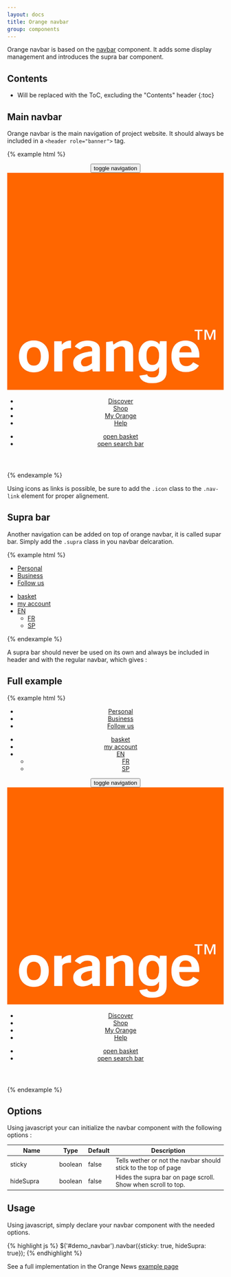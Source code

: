 ```yaml
---
layout: docs
title: Orange navbar
group: components
---
```


Orange navbar is based on the [navbar](../navbar) component. It adds some display management and introduces the supra bar component.

## Contents

* Will be replaced with the ToC, excluding the "Contents" header
{:toc}

## Main navbar

Orange navbar is the main navigation of project website. It should always be included in a `<header role="banner">` tag.

{% example html %}
<header role="banner">
    <nav class="navbar navbar-inverse navbar-toggleable">
        <div class="container">
            <button class="navbar-toggler" type="button" data-toggle="collapse" data-target="#collapsingNavbar">
                <span class="sr-only">toggle navigation</span>
                <span class="icon-menu"></span>
            </button>
            <a class="navbar-brand"><img src="../../dist/img/ORANGE_LOGO_rgb.jpg" alt="Back to homepage" title="Back to homepage"/></a>
            <div class="navbar-collapse collapse" id="collapsingNavbar">
                <ul class="navbar-nav" id="collapsingNavbar3">
                    <li class="nav-item"><a class="nav-link" href="#">Discover</a></li>
                    <li class="nav-item"><a class="nav-link" href="#">Shop</a></li>
                    <li class="nav-item"><a href="#" class="nav-link">My Orange</a></li>
                    <li class="nav-item"><a href="#" class="nav-link">Help</a></li>
                </ul>
                <ul class="navbar-nav">
                    <li class="nav-item">
                        <a href="#" class="nav-link icon">
                            <span class="sr-only">open basket</span>
                            <span class="icon-buy" aria-hidden="true"></span>
                        </a>
                    </li>
                    <li class="nav-item">
                        <a href="#" class="nav-link icon">
                            <span class="sr-only">open search bar</span>
                            <span class="icon-search" aria-hidden="true"></span>
                        </a>
                    </li>
                </ul>
            </div>
        </div>
    </nav>
</header>
{% endexample %}

Using icons as links is possible, be sure to add the `.icon` class to the `.nav-link` element for proper alignement.

## Supra bar

Another navigation can be added on top of orange navbar, it is called supar bar. Simply add the `.supra` class in you navbar delcaration.

{% example html %}
<nav class="navbar navbar-inverse navbar-toggleable supra">
    <div class="container">
        <ul class="navbar-nav">
            <li class="nav-item"><a href="#" class="nav-link active">Personal</a></li>
            <li class="nav-item"><a href="#" class="nav-link">Business</a></li>
            <li class="nav-item"><a href="#" class="nav-link">Follow us</a></li>
        </ul>
        <ul class="navbar-nav">
            <li class="nav-item">
                    <a href="#" class="nav-link icon">
                    <span class="sr-only">basket</span>
                    <span class="icon-buy" aria-hidden="true"></span>
                </a>
            </li>
            <li class="nav-item">
                <a href="#" class="nav-link icon">
                    <span class="sr-only">my account</span>
                    <span class="icon-avatar"></span>
                </a>
            </li>
            <li class="nav-item dropdown">
                <a class="dropdown-toggle" href="#" data-toggle="dropdown">EN</a>
                <ul class="dropdown-menu" role="menu">
                    <li><a class="dropdown-item" href="#">FR</a></li>
                    <li><a class="dropdown-item" href="#">SP</a></li>
                </ul>
            </li>
        </ul>
    </div>
</nav>
{% endexample %}

A supra bar should never be used on its own and always be included in header and with the regular navbar, which gives :

## Full example

{% example html %}
<header role="banner" id="demo_navbar">
    <nav class="navbar navbar-inverse navbar-toggleable supra">
        <div class="container">
            <ul class="navbar-nav">
                <li class="nav-item"><a href="#" class="nav-link active">Personal</a></li>
                <li class="nav-item"><a href="#" class="nav-link">Business</a></li>
                <li class="nav-item"><a href="#" class="nav-link">Follow us</a></li>
            </ul>
            <ul class="navbar-nav">
                <li class="nav-item">
                        <a href="#" class="nav-link icon">
                        <span class="sr-only">basket</span>
                        <span class="icon-buy" aria-hidden="true"></span>
                    </a>
                </li>
                <li class="nav-item">
                    <a href="#" class="nav-link icon">
                        <span class="sr-only">my account</span>
                        <span class="icon-avatar"></span>
                    </a>
                </li>
                <li class="nav-item dropdown">
                    <a class="dropdown-toggle" href="#" data-toggle="dropdown">EN</a>
                    <ul class="dropdown-menu" role="menu">
                        <li><a class="dropdown-item" href="#">FR</a></li>
                        <li><a class="dropdown-item" href="#">SP</a></li>
                    </ul>
                </li>
            </ul>
        </div>
    </nav>
    <nav class="navbar navbar-inverse navbar-toggleable">
        <div class="container">
            <button class="navbar-toggler" type="button" data-toggle="collapse" data-target="#collapsingNavbar2">
                <span class="sr-only">toggle navigation</span>
                <span class="icon-menu"></span>
            </button>
            <a class="navbar-brand"><img src="../../dist/img/ORANGE_LOGO_rgb.jpg" alt="Back to homepage" title="Back to homepage"/></a>
            <div class="navbar-collapse collapse" id="collapsingNavbar2">
                <ul class="navbar-nav" id="collapsingNavbar3">
                    <li class="nav-item"><a class="nav-link" href="#">Discover</a></li>
                    <li class="nav-item"><a class="nav-link" href="#">Shop</a></li>
                    <li class="nav-item"><a href="#" class="nav-link">My Orange</a></li>
                    <li class="nav-item"><a href="#" class="nav-link">Help</a></li>
                </ul>
                <ul class="navbar-nav">
                    <li class="nav-item">
                        <a href="#" class="nav-link icon">
                            <span class="sr-only">open basket</span>
                            <span class="icon-buy" aria-hidden="true"></span>
                        </a>
                    </li>
                    <li class="nav-item">
                        <a href="#" class="nav-link icon">
                            <span class="sr-only">open search bar</span>
                            <span class="icon-search" aria-hidden="true"></span>
                        </a>
                    </li>
                </ul>
            </div>
        </div>
    </nav>
</header>
{% endexample %}

## Options

Using javascript your can initialize the navbar component with the following options :

<table class="table table-bordered table-striped table-responsive">
  <thead>
   <tr>
     <th style="width: 100px;">Name</th>
     <th style="width: 50px;">Type</th>
     <th style="width: 50px;">Default</th>
     <th>Description</th>
   </tr>
  </thead>
  <tbody>
   <tr>
     <td>sticky</td>
     <td>boolean</td>
     <td>false</td>
     <td>Tells wether or not the navbar should stick to the top of page</td>
   </tr>
   <tr>
     <td>hideSupra</td>
     <td>boolean</td>
     <td>false</td>
     <td>Hides the supra bar on page scroll. Show when scroll to top.</td>
   </tr>
  </tbody>
</table>

## Usage

Using javascript, simply declare your navbar component with the needed options.

{% highlight js %}
$('#demo_navbar').navbar({sticky: true, hideSupra: true});
{% endhighlight %}

See a full implementation in the Orange News [example page](../..//examples/orange-news/)
